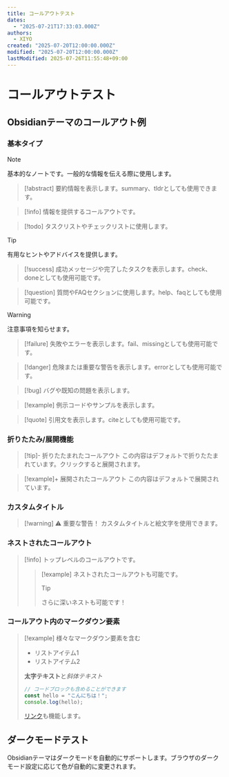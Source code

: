 ```yaml
---
title: コールアウトテスト
dates:
  - "2025-07-21T17:33:03.000Z"
authors:
  - XIYO
created: "2025-07-20T12:00:00.000Z"
modified: "2025-07-20T12:00:00.000Z"
lastModified: 2025-07-26T11:55:48+09:00
---
```


# コールアウトテスト

## Obsidianテーマのコールアウト例

### 基本タイプ

> [!note]
> 基本的なノートです。一般的な情報を伝える際に使用します。

> [!abstract]
> 要約情報を表示します。summary、tldrとしても使用できます。

> [!info]
> 情報を提供するコールアウトです。

> [!todo]
> タスクリストやチェックリストに使用します。

> [!tip]
> 有用なヒントやアドバイスを提供します。

> [!success]
> 成功メッセージや完了したタスクを表示します。check、doneとしても使用可能です。

> [!question]
> 質問やFAQセクションに使用します。help、faqとしても使用可能です。

> [!warning]
> 注意事項を知らせます。

> [!failure]
> 失敗やエラーを表示します。fail、missingとしても使用可能です。

> [!danger]
> 危険または重要な警告を表示します。errorとしても使用可能です。

> [!bug]
> バグや既知の問題を表示します。

> [!example]
> 例示コードやサンプルを表示します。

> [!quote]
> 引用文を表示します。citeとしても使用可能です。

### 折りたたみ/展開機能

> [!tip]- 折りたたまれたコールアウト
> この内容はデフォルトで折りたたまれています。クリックすると展開されます。

> [!example]+ 展開されたコールアウト
> この内容はデフォルトで展開されています。

### カスタムタイトル

> [!warning] ⚠️ 重要な警告！
> カスタムタイトルと絵文字を使用できます。

### ネストされたコールアウト

> [!info]
> トップレベルのコールアウトです。
> > [!example]
> > ネストされたコールアウトも可能です。
> > > [!tip]
> > > さらに深いネストも可能です！

### コールアウト内のマークダウン要素

> [!example] 様々なマークダウン要素を含む
> - リストアイテム1
> - リストアイテム2
> 
> **太字テキスト**と*斜体テキスト*
> 
> ```javascript
> // コードブロックも含めることができます
> const hello = "こんにちは！";
> console.log(hello);
> ```
> 
> [リンク](https://xiyo.dev)も機能します。

## ダークモードテスト

Obsidianテーマはダークモードを自動的にサポートします。ブラウザのダークモード設定に応じて色が自動的に変更されます。
